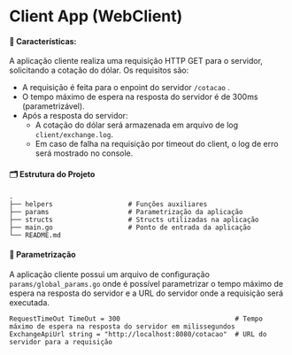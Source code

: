 # Client App (WebClient)

#### 📖 Características:
A aplicação cliente realiza uma requisição HTTP GET para o servidor, solicitando a cotação do dólar. Os requisitos são:
- A requisição é feita para o enpoint do servidor `/cotacao` .
- O tempo máximo de espera na resposta do servidor é de 300ms (parametrizável).
- Após a resposta do servidor:
    - A cotação do dólar será armazenada em arquivo de log `client/exchange.log`.
    - Em caso de falha na requisição por timeout do client, o log de erro será mostrado no console.

#### 🗂️ Estrutura do Projeto
    .
    ├── helpers                   # Funções auxiliares
    ├── params                    # Parametrização da aplicação
    ├── structs                   # Structs utilizadas na aplicação
    ├── main.go                   # Ponto de entrada da aplicação
    └── README.md

#### 🧭 Parametrização
A aplicação cliente possui um arquivo de configuração `params/global_params.go` onde é possível parametrizar o tempo máximo de espera na resposta do servidor e a URL do servidor onde a requisição será executada.

```
RequestTimeOut TimeOut = 300                             # Tempo máximo de espera na resposta do servidor em milissegundos
ExchangeApiUrl string = "http://localhost:8080/cotacao"  # URL do servidor para a requisição
```